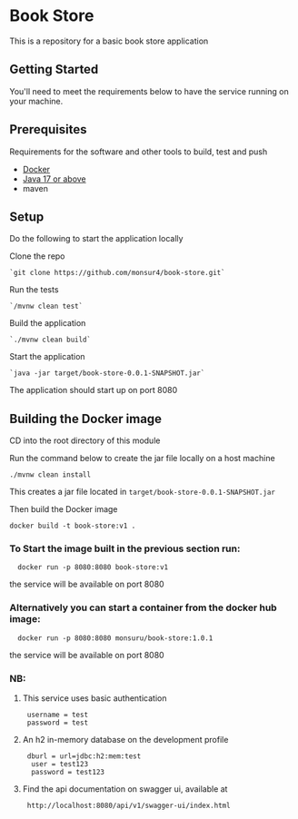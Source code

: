 # Book Store

This is a repository for a basic book store application

## Getting Started

You'll need to meet the requirements below to have the service running on your machine.

## Prerequisites
Requirements for the software and other tools to build, test and push
- [Docker](https://www.docker.com)
- [Java 17 or above](https://www.oracle.com/java/technologies/javase/jdk17-archive-downloads.html)
- maven

## Setup
Do the following to start the application locally

Clone the repo
    
    `git clone https://github.com/monsur4/book-store.git`

Run the tests

    `/mvnw clean test`

Build the application

    `./mvnw clean build`

Start the application

    `java -jar target/book-store-0.0.1-SNAPSHOT.jar`
The application should start up on port 8080

## Building the Docker image
CD into the root directory of this module

Run the command below to create the jar file locally on a host machine

    ./mvnw clean install

This creates a jar file located in `target/book-store-0.0.1-SNAPSHOT.jar`

Then build the Docker image

    docker build -t book-store:v1 .

### To Start the image built in the previous section run:

      docker run -p 8080:8080 book-store:v1
the service will be available on port 8080

### Alternatively you can start a container from the docker hub image:

      docker run -p 8080:8080 monsuru/book-store:1.0.1
the service will be available on port 8080

### NB: 
1. This service uses basic authentication

        username = test
        password = test
2. An h2 in-memory database on the development profile

        dburl = url=jdbc:h2:mem:test
         user = test123
         password = test123
3. Find the api documentation on swagger ui, available at 

        http://localhost:8080/api/v1/swagger-ui/index.html